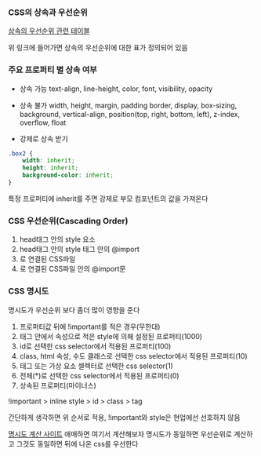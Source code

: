 ### CSS의 상속과 우선순위
[상속의 우선순위 관련 테이블](https://www.w3.org/TR/CSS2/propidx.html)

위 링크에 들어가면 상속의 우선순위에 대한 표가 정의되어 있음

### 주요 프로퍼티 별 상속 여부
- 상속 가능
text-align, line-height, color, font, visibility, opacity
- 상속 불가
width, height, margin, padding border, display, box-sizing, background,
vertical-align, position(top, right, bottom, left), z-index, overflow, float

- 강제로 상속 받기
```css
.box2 {
    width: inherit;
    height: inherit;
    background-color: inherit;
}
```
특정 프로퍼티에 inherit를 주면 강제로 부모 컴포넌트의 값을 가져온다

### CSS 우선순위(Cascading Order)

1. head태그 안의 style 요소
2. head태그 안의 style 태그 안의 @import
3. <link>로 연결된 CSS파일
4. <link>로 연결된 CSS파일 안의 @import문

### CSS 명시도

명시도가 우선순위 보다 좀더 많이 영향을 준다

1. 프로퍼티값 뒤에 !important를 적은 경우(무한대)
2. 태그 안에서 속성으로 적은 style에 의해 설정된 프로퍼티(1000)
3. id로 선택한 css selector에서 적용된 프로퍼티(100)
4. class, html 속성, 수도 클래스로 선택한 css selector에서 적용된 프로퍼티(10)
5. 태그 또는 가상 요소 셀렉터로 선택한 css selector(1)
6. 전체(*)로 선택한 css selector에서 적용된 프로퍼티(0)
7. 상속된 프로퍼티(마이너스)

!important > inline style > id > class > tag

간단하게 생각하면 위 순서로 적용, !important와 style은 현업에선 선호하지 않음

[명시도 계산 사이트](https://specificity.keegan.st/) 애매하면 여기서 계산해보자
명시도가 동일하면 우선순위로 계산하고 그것도 동일하면 뒤에 나온 css를 우선한다


